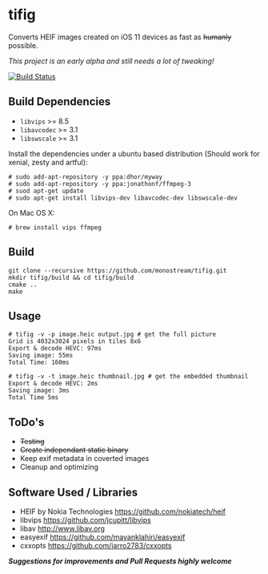 # tifig

Converts HEIF images created on iOS 11 devices as fast as ~~humanly~~ possible.

*This project is an early alpha and still needs a lot of tweaking!*

[![Build Status](https://travis-ci.org/monostream/tifig.svg?branch=master)](https://travis-ci.org/monostream/tifig)

## Build Dependencies

 * `libvips` >= 8.5
 * `libavcodec` >= 3.1
 * `libswscale` >= 3.1
 
Install the dependencies under a ubuntu based distribution (Should work for xenial, zesty and artful):

```
# sudo add-apt-repository -y ppa:dhor/myway
# sudo add-apt-repository -y ppa:jonathonf/ffmpeg-3
# suod apt-get update
# sudo apt-get install libvips-dev libavcodec-dev libswscale-dev
```

On Mac OS X:

```
# brew install vips ffmpeg
```

## Build

```
git clone --recursive https://github.com/monostream/tifig.git
mkdir tifig/build && cd tifig/build
cmake ..
make
```

## Usage

```
# tifig -v -p image.heic output.jpg # get the full picture
Grid is 4032x3024 pixels in tiles 8x6
Export & decode HEVC: 97ms
Saving image: 55ms
Total Time: 160ms
```

```
# tifig -v -t image.heic thumbnail.jpg # get the embedded thumbnail
Export & decode HEVC: 2ms
Saving image: 3ms
Total Time 5ms
```

## ToDo's

  * ~~Testing~~ 
  * ~~Create independant static binary~~
  * Keep exif metadata in coverted images
  * Cleanup and optimizing 
  
## Software Used / Libraries

  * HEIF by Nokia Technologies https://github.com/nokiatech/heif
  * libvips https://github.com/jcupitt/libvips
  * libav http://www.libav.org
  * easyexif https://github.com/mayanklahiri/easyexif
  * cxxopts https://github.com/jarro2783/cxxopts
  
***Suggestions for improvements and Pull Requests highly welcome***
 



  
